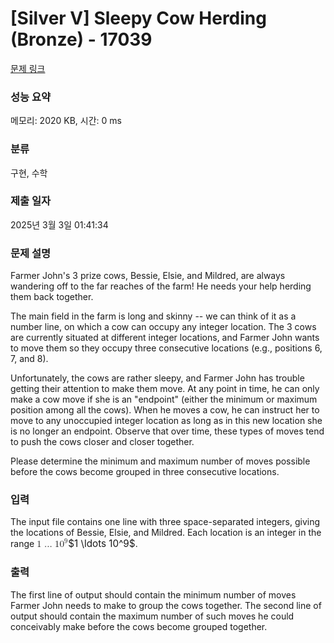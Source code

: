 # [Silver V] Sleepy Cow Herding (Bronze) - 17039 

[문제 링크](https://www.acmicpc.net/problem/17039) 

### 성능 요약

메모리: 2020 KB, 시간: 0 ms

### 분류

구현, 수학

### 제출 일자

2025년 3월 3일 01:41:34

### 문제 설명

<p>Farmer John's 3 prize cows, Bessie, Elsie, and Mildred, are always wandering off to the far reaches of the farm! He needs your help herding them back together.</p>

<p>The main field in the farm is long and skinny -- we can think of it as a number line, on which a cow can occupy any integer location. The 3 cows are currently situated at different integer locations, and Farmer John wants to move them so they occupy three consecutive locations (e.g., positions 6, 7, and 8).</p>

<p>Unfortunately, the cows are rather sleepy, and Farmer John has trouble getting their attention to make them move. At any point in time, he can only make a cow move if she is an "endpoint" (either the minimum or maximum position among all the cows). When he moves a cow, he can instruct her to move to any unoccupied integer location as long as in this new location she is no longer an endpoint. Observe that over time, these types of moves tend to push the cows closer and closer together.</p>

<p>Please determine the minimum and maximum number of moves possible before the cows become grouped in three consecutive locations.</p>

### 입력 

 <p>The input file contains one line with three space-separated integers, giving the locations of Bessie, Elsie, and Mildred. Each location is an integer in the range <mjx-container class="MathJax" jax="CHTML" style="font-size: 109%; position: relative;"><mjx-math class="MJX-TEX" aria-hidden="true"><mjx-mn class="mjx-n"><mjx-c class="mjx-c31"></mjx-c></mjx-mn><mjx-mo class="mjx-n" space="2"><mjx-c class="mjx-c2026"></mjx-c></mjx-mo><mjx-msup space="2"><mjx-mn class="mjx-n"><mjx-c class="mjx-c31"></mjx-c><mjx-c class="mjx-c30"></mjx-c></mjx-mn><mjx-script style="vertical-align: 0.393em;"><mjx-mn class="mjx-n" size="s"><mjx-c class="mjx-c39"></mjx-c></mjx-mn></mjx-script></mjx-msup></mjx-math><mjx-assistive-mml unselectable="on" display="inline"><math xmlns="http://www.w3.org/1998/Math/MathML"><mn>1</mn><mo>…</mo><msup><mn>10</mn><mn>9</mn></msup></math></mjx-assistive-mml><span aria-hidden="true" class="no-mathjax mjx-copytext">$1 \ldots 10^9$</span></mjx-container>.</p>

### 출력 

 <p>The first line of output should contain the minimum number of moves Farmer John needs to make to group the cows together. The second line of output should contain the maximum number of such moves he could conceivably make before the cows become grouped together.</p>

